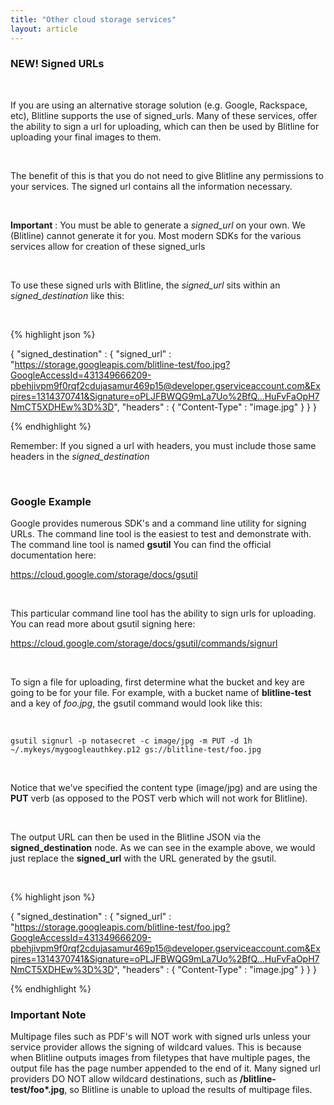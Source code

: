 ```yaml
---
title: "Other cloud storage services"
layout: article
---
```


### NEW! Signed URLs

<br/>

If you are using an alternative storage solution (e.g. Google, Rackspace, etc), Blitline supports the use of signed_urls. Many of these services, offer the ability to sign a url for uploading, which can then be used by Blitline for uploading your final images to them.

<br/> 

The benefit of this is that you do not need to give Blitline any permissions to your services. The signed url contains all the information necessary. 

<br/>

**Important** : You must be able to generate a *signed_url* on your own. We (Blitline) cannot generate it for you. Most modern SDKs for the various services allow for creation of these signed_urls

<br/>

To use these signed urls with Blitline, the *signed_url* sits within an *signed_destination* like this:

<br/>

{% highlight json %}

{
	  "signed_destination" : {
	    "signed_url" : "https://storage.googleapis.com/blitline-test/foo.jpg?GoogleAccessId=431349666209-pbehjivpm9f0rqf2cdujasamur469p15@developer.gserviceaccount.com&Expires=1314370741&Signature=oPLJFBWQG9mLa7Uo%2BfQ...HuFvFaOpH7NmCT5XDHEw%3D%3D",
	    "headers" : {
	      "Content-Type" : "image.jpg"
	    }
	}
}

{% endhighlight %}

Remember: If you signed a url with headers, you must include those same headers in the *signed_destination*

<br/>

### Google Example

Google provides numerous SDK's and a command line utility for signing URLs. The command line tool is the easiest to test and demonstrate with. The command line tool is named **gsutil** You can find the official documentation here: 

https://cloud.google.com/storage/docs/gsutil

<br/>

This particular command line tool has the ability to sign urls for uploading. You can read more about gsutil signing here: 


https://cloud.google.com/storage/docs/gsutil/commands/signurl

<br/>

To sign a file for uploading, first determine what the bucket and key are going to be for your file. For example, with a bucket name of **blitline-test** and a key of *foo.jpg*, the gsutil command would look like this:

<br/>

```
gsutil signurl -p notasecret -c image/jpg -m PUT -d 1h ~/.mykeys/mygoogleauthkey.p12 gs://blitline-test/foo.jpg
```

<br/>

Notice that we've specified the content type (image/jpg) and are using the **PUT** verb (as opposed to the POST verb which will not work for Blitline).

<br/>

The output URL can then be used in the Blitline JSON via the **signed_destination** node. As we can see in the example above, we would just replace the **signed_url** with the URL generated by the gsutil. 

<br/>

{% highlight json %}

{
	  "signed_destination" : {
	    "signed_url" : "https://storage.googleapis.com/blitline-test/foo.jpg?GoogleAccessId=431349666209-pbehjivpm9f0rqf2cdujasamur469p15@developer.gserviceaccount.com&Expires=1314370741&Signature=oPLJFBWQG9mLa7Uo%2BfQ...HuFvFaOpH7NmCT5XDHEw%3D%3D",
	    "headers" : {
	      "Content-Type" : "image.jpg"
	    }
	}
}

{% endhighlight %}

### Important Note

Multipage files such as PDF's will NOT work with signed urls unless your service provider allows the signing of wildcard values. This is because when Blitline outputs images from filetypes that have multiple pages, the output file has the page number appended to the end of it. Many signed url providers DO NOT allow wildcard destinations, such as **/blitline-test/foo\*.jpg**, so Blitline is unable to upload the results of multipage files.





